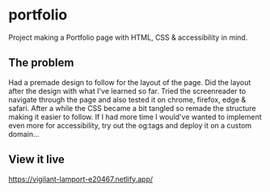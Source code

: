 # portfolio

Project making a Portfolio page with HTML, CSS & accessibility in mind.

## The problem

Had a premade design to follow for the layout of the page. Did the layout after the design with what I've learned so far. Tried the screenreader to navigate through the page and also tested it on chrome, firefox, edge & safari.
After a while the CSS became a bit tangled so remade the structure making it easier to follow.
If I had more time I would've wanted to implement even more for accessibility, try out the og:tags and deploy it on a custom domain...

## View it live

https://vigilant-lamport-e20467.netlify.app/
